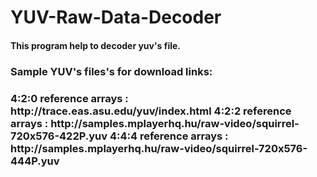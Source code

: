 # YUV-Raw-Data-Decoder
<h4>This program help to decoder yuv's file.<h4> 
  
<h3>Sample YUV's files's for download links:<h3>  
4:2:0  reference arrays : http://trace.eas.asu.edu/yuv/index.html  
4:2:2 reference arrays : http://samples.mplayerhq.hu/raw-video/squirrel-720x576-422P.yuv  
4:4:4 reference arrays : http://samples.mplayerhq.hu/raw-video/squirrel-720x576-444P.yuv  
